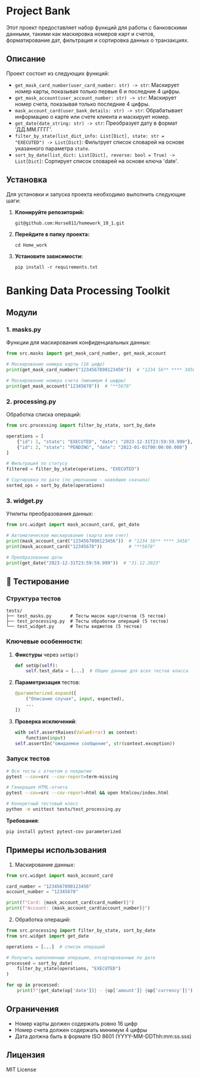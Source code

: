 # Project Bank

Этот проект предоставляет набор функций для работы с банковскими данными, такими как маскировка номеров карт и счетов, форматирование дат, фильтрация и сортировка данных о транзакциях.

## Описание

Проект состоит из следующих функций:

-   `get_mask_card_number(user_card_number: str) -> str`: Маскирует номер карты, показывая только первые 6 и последние 4 цифры.
-   `get_mask_account(user_account_number: str) -> str`: Маскирует номер счета, показывая только последние 4 цифры.
-   `mask_account_card(user_bank_details: str) -> str`: Обрабатывает информацию о карте или счете клиента и маскирует номер.
-   `get_date(date_string: str) -> str`: Преобразует дату в формат 'ДД.ММ.ГГГГ'.
-   `filter_by_state(list_dict_info: List[Dict], state: str = "EXECUTED") -> List[Dict]`: Фильтрует список словарей на основе указанного параметра `state`.
-   `sort_by_date(list_dict: List[Dict], reverse: bool = True) -> List[Dict]`: Сортирует список словарей на основе ключа 'date'.

## Установка

Для установки и запуска проекта необходимо выполнить следующие шаги:

1.  **Клонируйте репозиторий:**

    ```
    git@github.com:Horse811/homework_10_1.git
    ```

2.  **Перейдите в папку проекта:**

    ```
    cd Home_work
    ```

3.  **Установите зависимости:**

    ```
    pip install -r requirements.txt
    ```
# Banking Data Processing Toolkit



## Модули

### 1. masks.py
Функции для маскирования конфиденциальных данных:

```python
from src.masks import get_mask_card_number, get_mask_account

# Маскирование номера карты (16 цифр)
print(get_mask_card_number("1234567890123456"))  # "1234 56** **** 3456"

# Маскирование номера счета (минимум 4 цифры)
print(get_mask_account("12345678"))  # "**5678"
```

### 2. processing.py
Обработка списка операций:

```python
from src.processing import filter_by_state, sort_by_date

operations = [
    {"id": 1, "state": "EXECUTED", "date": "2023-12-31T23:59:59.999"},
    {"id": 2, "state": "PENDING", "date": "2022-01-01T00:00:00.000"}
]

# Фильтрация по статусу
filtered = filter_by_state(operations, "EXECUTED")

# Сортировка по дате (по умолчанию - новейшие сначала)
sorted_ops = sort_by_date(operations)
```

### 3. widget.py
Утилиты преобразования данных:

```python
from src.widget import mask_account_card, get_date

# Автоматическое маскирование (карта или счет)
print(mask_account_card("1234567890123456"))  # "1234 56** **** 3456"
print(mask_account_card("12345678"))          # "**5678"

# Преобразование даты
print(get_date("2023-12-31T23:59:59.999"))  # "31.12.2023"
```

## 🧪 Тестирование

### Структура тестов
```
tests/
├── test_masks.py       # Тесты масок карт/счетов (5 тестов)
├── test_processing.py  # Тесты обработки операций (5 тестов)
└── test_widget.py      # Тесты виджетов (5 тестов)
```

### Ключевые особенности:
1. **Фикстуры** через `setUp()`
   ```python
   def setUp(self):
       self.test_data = [...]  # Общие данные для всех тестов класса
   ```

2. **Параметризация** тестов:
   ```python
   @parameterized.expand([
       ("Описание случая", input, expected),
       ...
   ])
   ```

3. **Проверка исключений**:
   ```python
   with self.assertRaises(ValueError) as context:
       function(input)
   self.assertIn("ожидаемое сообщение", str(context.exception))
   ```

### Запуск тестов
```bash
# Все тесты с отчетом о покрытии
pytest --cov=src --cov-report=term-missing

# Генерация HTML-отчета
pytest --cov=src --cov-report=html && open htmlcov/index.html

# Конкретный тестовый класс
python -m unittest tests/test_processing.py
```

**Требования**:
```bash
pip install pytest pytest-cov parameterized
```
## Примеры использования

1. Маскирование данных:
```python
from src.widget import mask_account_card

card_number = "1234567890123456"
account_number = "12345678"

print(f"Card: {mask_account_card(card_number)}")
print(f"Account: {mask_account_card(account_number)}")
```

2. Обработка операций:
```python
from src.processing import filter_by_state, sort_by_date
from src.widget import get_date

operations = [...]  # список операций

# Получить выполненные операции, отсортированные по дате
processed = sort_by_date(
    filter_by_state(operations, "EXECUTED")
)

for op in processed:
    print(f"{get_date(op['date'])} - {op['amount']} {op['currency']}")
```

## Ограничения

- Номер карты должен содержать ровно 16 цифр
- Номер счета должен содержать минимум 4 цифры
- Дата должна быть в формате ISO 8601 (YYYY-MM-DDThh:mm:ss.sss)

## Лицензия

MIT License